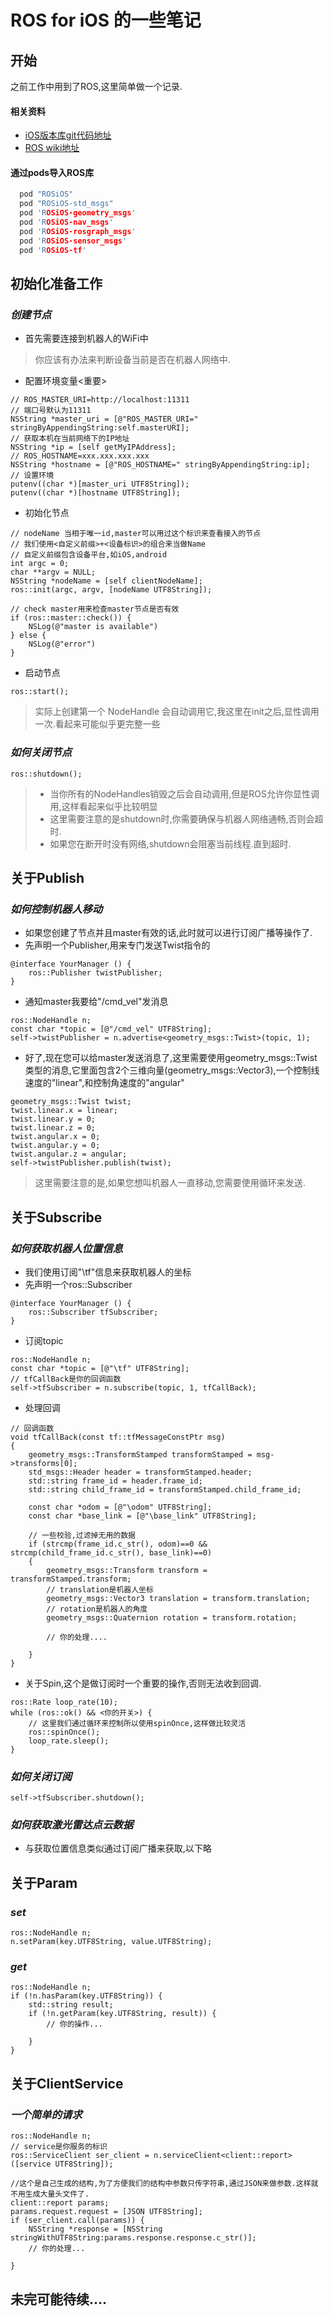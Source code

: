 # ROS for iOS 的一些笔记

## 开始

之前工作中用到了ROS,这里简单做一个记录.

#### 相关资料

- [iOS版本库git代码地址](https://github.com/furushchev/ROSiOS)
- [ROS wiki地址](https://wiki.ros.org)

#### 通过pods导入ROS库


```c
  pod "ROSiOS"
  pod "ROSiOS-std_msgs"
  pod 'ROSiOS-geometry_msgs'
  pod 'ROSiOS-nav_msgs'
  pod 'ROSiOS-rosgraph_msgs'
  pod 'ROSiOS-sensor_msgs'
  pod 'ROSiOS-tf'
```

## 初始化准备工作

### *创建节点*
- 首先需要连接到机器人的WiFi中

> 你应该有办法来判断设备当前是否在机器人网络中.

- 配置环境变量<重要>

```objc
// ROS_MASTER_URI=http://localhost:11311
// 端口号默认为11311
NSString *master_uri = [@"ROS_MASTER_URI=" stringByAppendingString:self.masterURI];
// 获取本机在当前网络下的IP地址
NSString *ip = [self getMyIPAddress];
// ROS_HOSTNAME=xxx.xxx.xxx.xxx
NSString *hostname = [@"ROS_HOSTNAME=" stringByAppendingString:ip];
// 设置环境
putenv((char *)[master_uri UTF8String]);
putenv((char *)[hostname UTF8String]);
```

- 初始化节点

```objc
// nodeName 当相于唯一id,master可以用过这个标识来查看接入的节点
// 我们使用<自定义前缀>+<设备标识>的组合来当做Name
// 自定义前缀包含设备平台,如iOS,android
int argc = 0;
char **argv = NULL;
NSString *nodeName = [self clientNodeName];
ros::init(argc, argv, [nodeName UTF8String]);

// check master用来检查master节点是否有效
if (ros::master::check()) {
    NSLog(@"master is available")
} else {
    NSLog(@"error")
}
```

- 启动节点

```objc
ros::start();
```
> 实际上创建第一个 NodeHandle 会自动调用它,我这里在init之后,显性调用一次.看起来可能似乎更完整一些

### *如何关闭节点*

```objc
ros::shutdown();
```
> - 当你所有的NodeHandles销毁之后会自动调用,但是ROS允许你显性调用,这样看起来似乎比较明显
> - 这里需要注意的是shutdown时,你需要确保与机器人网络通畅,否则会超时.
> - 如果您在断开时没有网络,shutdown会阻塞当前线程.直到超时.

## 关于Publish
### *如何控制机器人移动*

- 如果您创建了节点并且master有效的话,此时就可以进行订阅广播等操作了.
- 先声明一个Publisher,用来专门发送Twist指令的

```objc
@interface YourManager () {
    ros::Publisher twistPublisher;
}
```

- 通知master我要给"/cmd_vel"发消息

```objc
ros::NodeHandle n;
const char *topic = [@"/cmd_vel" UTF8String];
self->twistPublisher = n.advertise<geometry_msgs::Twist>(topic, 1);
```

- 好了,现在您可以给master发送消息了,这里需要使用geometry_msgs::Twist类型的消息,它里面包含2个三维向量(geometry_msgs::Vector3),一个控制线速度的"linear",和控制角速度的"angular"

```objc
geometry_msgs::Twist twist;
twist.linear.x = linear;
twist.linear.y = 0;
twist.linear.z = 0;
twist.angular.x = 0;
twist.angular.y = 0;
twist.angular.z = angular;
self->twistPublisher.publish(twist);
```
> 这里需要注意的是,如果您想叫机器人一直移动,您需要使用循环来发送.

## 关于Subscribe

### *如何获取机器人位置信息*

- 我们使用订阅"\tf"信息来获取机器人的坐标
- 先声明一个ros::Subscriber

```objc
@interface YourManager () {
    ros::Subscriber tfSubscriber;
}
```
- 订阅topic

```objc
ros::NodeHandle n;
const char *topic = [@"\tf" UTF8String];
// tfCallBack是你的回调函数
self->tfSubscriber = n.subscribe(topic, 1, tfCallBack);
```
- 处理回调

```objc
// 回调函数
void tfCallBack(const tf::tfMessageConstPtr msg)
{
    geometry_msgs::TransformStamped transformStamped = msg->transforms[0];
    std_msgs::Header header = transformStamped.header;
    std::string frame_id = header.frame_id;
    std::string child_frame_id = transformStamped.child_frame_id;
    
    const char *odom = [@"\odom" UTF8String];
    const char *base_link = [@"\base_link" UTF8String];
    
    // 一些校验,过滤掉无用的数据
    if (strcmp(frame_id.c_str(), odom)==0 && strcmp(child_frame_id.c_str(), base_link)==0)
    {
        geometry_msgs::Transform transform = transformStamped.transform;
        // translation是机器人坐标
        geometry_msgs::Vector3 translation = transform.translation;
        // rotation是机器人的角度
        geometry_msgs::Quaternion rotation = transform.rotation;
        
        // 你的处理....
        
    }
}
```


- 关于Spin,这个是做订阅时一个重要的操作,否则无法收到回调.

```objc
ros::Rate loop_rate(10);
while (ros::ok() && <你的开关>) {
    // 这里我们通过循环来控制所以使用spinOnce,这样做比较灵活
    ros::spinOnce();
    loop_rate.sleep();
}
```

### *如何关闭订阅*

```objc
self->tfSubscriber.shutdown();
```

### *如何获取激光雷达点云数据*

- 与获取位置信息类似通过订阅广播来获取,以下略


## 关于Param

### *set*

```objc
ros::NodeHandle n;
n.setParam(key.UTF8String, value.UTF8String);
```

### *get*

```objc
ros::NodeHandle n;
if (!n.hasParam(key.UTF8String)) {
    std::string result;
    if (!n.getParam(key.UTF8String, result)) {
        // 你的操作...
        
    }
}

```


## 关于ClientService

### *一个简单的请求*

```objc
ros::NodeHandle n;
// service是你服务的标识
ros::ServiceClient ser_client = n.serviceClient<client::report>([service UTF8String]);

//这个是自己生成的结构,为了方便我们的结构中参数只传字符串,通过JSON来做参数.这样就不用生成大量头文件了.
client::report params;
params.request.request = [JSON UTF8String];
if (ser_client.call(params)) {
    NSString *response = [NSString stringWithUTF8String:params.response.response.c_str()];
    // 你的处理...
    
}
```


## 未完可能待续....